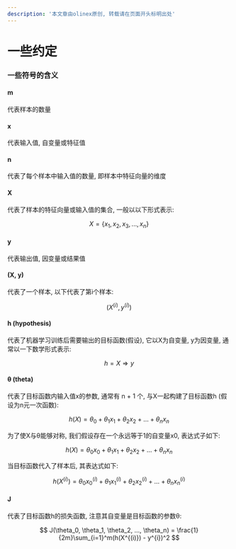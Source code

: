```yaml
---
description: '本文章由olinex原创, 转载请在页面开头标明出处'
---
```


# 一些约定

### 一些符号的含义

#### m

 代表样本的数量

#### x

 代表输入值, 自变量或特征值

#### n

代表了每个样本中输入值的数量, 即样本中特征向量的维度

#### X

代表了样本的特征向量或输入值的集合, 一般以以下形式表示:

$$
X = \{x_1, x_2, x_3, ..., x_n\}
$$

#### y

 代表输出值, 因变量或结果值

#### \(X, y\)

 代表了一个样本, 以下代表了第i个样本:

$$
(X^{(i)}, y^{(i)})
$$

#### h \(hypothesis\)

 代表了机器学习训练后需要输出的目标函数\(假设\), 它以X为自变量, y为因变量, 通常以一下数学形式表示:

$$
h = X \Rightarrow y
$$

#### θ \(theta\)

代表了目标函数内输入值x的参数, 通常有 n + 1 个, 与X一起构建了目标函数h \(假设为n元一次函数\):

$$
h(X) = \theta_0 + \theta_1x_1 + \theta_2x_2 + ... + \theta_nx_n
$$

为了使X与θ能够对称, 我们假设存在一个永远等于1的自变量x0, 表达式子如下:

$$
h(X) = \theta_0x_0 + \theta_1x_1 + \theta_2x_2 + ... + \theta_nx_n
$$

当目标函数代入了样本后, 其表达式如下:

$$
h(X^{(i)}) = \theta_0x_0^{(i)} + \theta_1x_1^{(i)} + \theta_2x_2^{(i)} + ... + \theta_nx_n^{(i)}
$$

#### J

代表了目标函数h的损失函数, 注意其自变量是目标函数的参数θ:

$$
J(\theta_0, \theta_1, \theta_2, ..., \theta_n) = \frac{1}{2m}\sum_{i=1}^m(h(X^{(i)}) - y^{i})^2
$$



